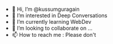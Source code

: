 - 👋 Hi, I’m @kussumguragain
- 👀 I’m interested in Deep Conversations
- 🌱 I’m currently learning WebDev
- 💞️ I’m looking to collaborate on ...
- 📫 How to reach me : Please don't

<!---
kussumguragain/kussumguragain is a ✨ special ✨ repository because its `README.md` (this file) appears on your GitHub profile.
You can click the Preview link to take a look at your changes.
--->
